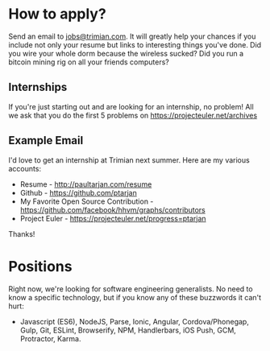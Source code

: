 # How to apply?

Send an email to jobs@trimian.com. It will greatly help your chances if you include not only your resume but links to interesting things you've done. Did you wire your whole dorm because the wireless sucked? Did you run a bitcoin mining rig on all your friends computers?

## Internships

If you're just starting out and are looking for an internship, no problem! All we ask that you do the first 5 problems on https://projecteuler.net/archives

## Example Email

I'd love to get an internship at Trimian next summer. Here are my various accounts:

* Resume - http://paultarjan.com/resume
* Github - https://github.com/ptarjan
* My Favorite Open Source Contribution - https://github.com/facebook/hhvm/graphs/contributors
* Project Euler - https://projecteuler.net/progress=ptarjan

Thanks!

# Positions

Right now, we're looking for software engineering generalists. No need to know a specific technology, but if you know any of these buzzwords it can't hurt:
* Javascript (ES6), NodeJS, Parse, Ionic, Angular, Cordova/Phonegap, Gulp, Git, ESLint, Browserify, NPM, Handlerbars, iOS Push, GCM, Protractor, Karma.

